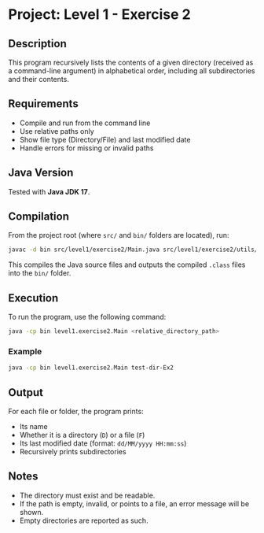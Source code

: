 # Project: Level 1 - Exercise 2

## Description
This program recursively lists the contents of a given directory (received as a command-line argument) in alphabetical order, including all subdirectories and their contents.

## Requirements
- Compile and run from the command line
- Use relative paths only
- Show file type (Directory/File) and last modified date
- Handle errors for missing or invalid paths

## Java Version
Tested with **Java JDK 17**.

## Compilation
From the project root (where `src/` and `bin/` folders are located), run:

```bash
javac -d bin src/level1/exercise2/Main.java src/level1/exercise2/utils/*.java src/level1/exercise1/utils/LoadDirectory.java

```

This compiles the Java source files and outputs the compiled `.class` files into the `bin/` folder.

## Execution
To run the program, use the following command:

```bash
java -cp bin level1.exercise2.Main <relative_directory_path>
```


### Example
```bash
java -cp bin level1.exercise2.Main test-dir-Ex2
```

## Output
For each file or folder, the program prints:
- Its name
- Whether it is a directory (`D`) or a file (`F`)
- Its last modified date (format: `dd/MM/yyyy HH:mm:ss`)
- Recursively prints subdirectories

## Notes
- The directory must exist and be readable.
- If the path is empty, invalid, or points to a file, an error message will be shown.
- Empty directories are reported as such.